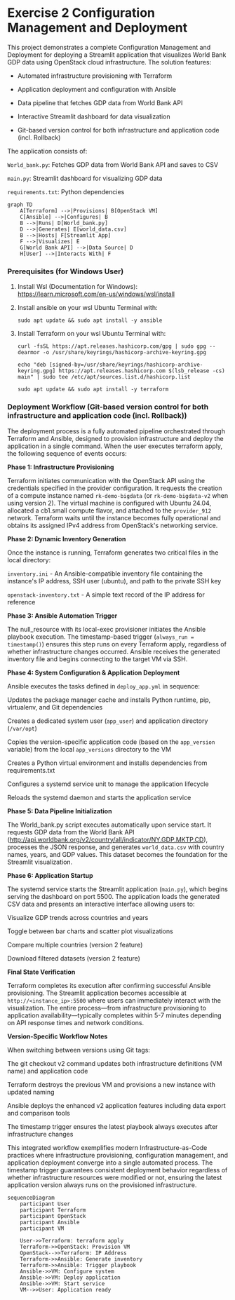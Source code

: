 # Exercise 2 Configuration Management and Deployment 
This project demonstrates a complete Configuration Management and Deployment for deploying a Streamlit application that visualizes World Bank GDP data using OpenStack cloud infrastructure. The solution features:

- Automated infrastructure provisioning with Terraform

- Application deployment and configuration with Ansible

- Data pipeline that fetches GDP data from World Bank API

- Interactive Streamlit dashboard for data visualization

- Git-based version control for both infrastructure and application code (incl. Rollback)

The application consists of:

``World_bank.py``: Fetches GDP data from World Bank API and saves to CSV

``main.py``: Streamlit dashboard for visualizing GDP data

``requirements.txt``: Python dependencies


```mermaid
graph TD
    A[Terraform] -->|Provisions| B[OpenStack VM]
    C[Ansible] -->|Configures| B
    B -->|Runs| D[World_bank.py]
    D -->|Generates| E[world_data.csv]
    B -->|Hosts| F[Streamlit App]
    F -->|Visualizes| E
    G[World Bank API] -->|Data Source| D
    H[User] -->|Interacts With| F
```
### Prerequisites (for Windows User)

1. Install Wsl (Documentation for Windows): https://learn.microsoft.com/en-us/windows/wsl/install

2. Install ansible on your wsl Ubuntu Terminal with:
   ```hcl
   sudo apt update && sudo apt install -y ansible
   ```
3. Install Terraform on your wsl Ubuntu Terminal with:
      ```hcl
   curl -fsSL https://apt.releases.hashicorp.com/gpg | sudo gpg --dearmor -o /usr/share/keyrings/hashicorp-archive-keyring.gpg
   ```
      ```hcl
   echo "deb [signed-by=/usr/share/keyrings/hashicorp-archive-keyring.gpg] https://apt.releases.hashicorp.com $(lsb_release -cs) main" | sudo tee /etc/apt/sources.list.d/hashicorp.list
   ```
      ```hcl
      sudo apt update && sudo apt install -y terraform
   ```
### Deployment Workflow (Git-based version control for both infrastructure and application code (incl. Rollback))
The deployment process is a fully automated pipeline orchestrated through Terraform and Ansible, designed to provision infrastructure and deploy the application in a single command. When the user executes terraform apply, the following sequence of events occurs:

**Phase 1: Infrastructure Provisioning**

Terraform initiates communication with the OpenStack API using the credentials specified in the provider configuration. It requests the creation of a compute instance named ``rk-demo-bigdata`` (or ``rk-demo-bigdata-v2`` when using version 2). The virtual machine is configured with Ubuntu 24.04, allocated a cb1.small compute flavor, and attached to the ``provider_912`` network. Terraform waits until the instance becomes fully operational and obtains its assigned IPv4 address from OpenStack's networking service.

**Phase 2: Dynamic Inventory Generation**

Once the instance is running, Terraform generates two critical files in the local directory:

``inventory.ini`` - An Ansible-compatible inventory file containing the instance's IP address, SSH user (ubuntu), and path to the private SSH key

``openstack-inventory.txt`` - A simple text record of the IP address for reference

**Phase 3: Ansible Automation Trigger**

The null_resource with its local-exec provisioner initiates the Ansible playbook execution. The timestamp-based trigger (``always_run = timestamp()``) ensures this step runs on every Terraform apply, regardless of whether infrastructure changes occurred. Ansible receives the generated inventory file and begins connecting to the target VM via SSH.

**Phase 4: System Configuration & Application Deployment**

Ansible executes the tasks defined in ``deploy_app.yml`` in sequence:

Updates the package manager cache and installs Python runtime, pip, virtualenv, and Git dependencies

Creates a dedicated system user (``app_user``) and application directory (``/var/opt``)

Copies the version-specific application code (based on the ``app_version`` variable) from the local ``app_versions`` directory to the VM

Creates a Python virtual environment and installs dependencies from requirements.txt

Configures a systemd service unit to manage the application lifecycle

Reloads the systemd daemon and starts the application service

**Phase 5: Data Pipeline Initialization**

The World_bank.py script executes automatically upon service start. It requests GDP data from the World Bank API (http://api.worldbank.org/v2/country/all/indicator/NY.GDP.MKTP.CD), processes the JSON response, and generates ``world_data.csv`` with country names, years, and GDP values. This dataset becomes the foundation for the Streamlit visualization.

**Phase 6: Application Startup**

The systemd service starts the Streamlit application (``main.py``), which begins serving the dashboard on port 5500. The application loads the generated CSV data and presents an interactive interface allowing users to:

Visualize GDP trends across countries and years

Toggle between bar charts and scatter plot visualizations

Compare multiple countries (version 2 feature)

Download filtered datasets (version 2 feature)

**Final State Verification**

Terraform completes its execution after confirming successful Ansible provisioning. The Streamlit application becomes accessible at ``http://<instance_ip>:5500`` where users can immediately interact with the visualization. The entire process—from infrastructure provisioning to application availability—typically completes within 5-7 minutes depending on API response times and network conditions.

**Version-Specific Workflow Notes**

When switching between versions using Git tags:

The git checkout v2 command updates both infrastructure definitions (VM name) and application code

Terraform destroys the previous VM and provisions a new instance with updated naming

Ansible deploys the enhanced v2 application features including data export and comparison tools

The timestamp trigger ensures the latest playbook always executes after infrastructure changes

This integrated workflow exemplifies modern Infrastructure-as-Code practices where infrastructure provisioning, configuration management, and application deployment converge into a single automated process. The timestamp trigger guarantees consistent deployment behavior regardless of whether infrastructure resources were modified or not, ensuring the latest application version always runs on the provisioned infrastructure.
```mermaid
sequenceDiagram
    participant User
    participant Terraform
    participant OpenStack
    participant Ansible
    participant VM
    
    User->>Terraform: terraform apply
    Terraform->>OpenStack: Provision VM
    OpenStack-->>Terraform: IP Address
    Terraform->>Ansible: Generate inventory
    Terraform->>Ansible: Trigger playbook
    Ansible->>VM: Configure system
    Ansible->>VM: Deploy application
    Ansible->>VM: Start service
    VM-->>User: Application ready
```
